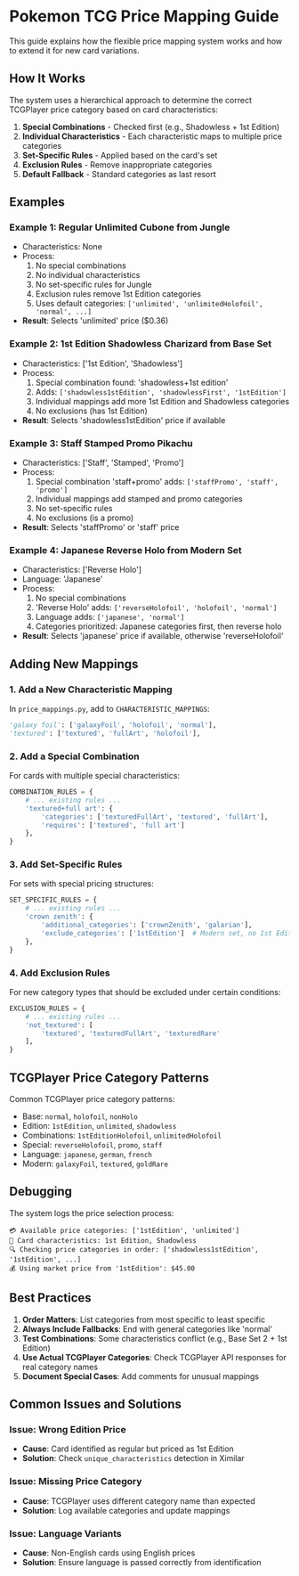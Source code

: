 # Pokemon TCG Price Mapping Guide

This guide explains how the flexible price mapping system works and how to extend it for new card variations.

## How It Works

The system uses a hierarchical approach to determine the correct TCGPlayer price category based on card characteristics:

1. **Special Combinations** - Checked first (e.g., Shadowless + 1st Edition)
2. **Individual Characteristics** - Each characteristic maps to multiple price categories
3. **Set-Specific Rules** - Applied based on the card's set
4. **Exclusion Rules** - Remove inappropriate categories
5. **Default Fallback** - Standard categories as last resort

## Examples

### Example 1: Regular Unlimited Cubone from Jungle
- Characteristics: None
- Process:
  1. No special combinations
  2. No individual characteristics
  3. No set-specific rules for Jungle
  4. Exclusion rules remove 1st Edition categories
  5. Uses default categories: `['unlimited', 'unlimitedHolofoil', 'normal', ...]`
- **Result**: Selects 'unlimited' price ($0.36)

### Example 2: 1st Edition Shadowless Charizard from Base Set
- Characteristics: ['1st Edition', 'Shadowless']
- Process:
  1. Special combination found: 'shadowless+1st edition'
  2. Adds: `['shadowless1stEdition', 'shadowlessFirst', '1stEdition']`
  3. Individual mappings add more 1st Edition and Shadowless categories
  4. No exclusions (has 1st Edition)
- **Result**: Selects 'shadowless1stEdition' price if available

### Example 3: Staff Stamped Promo Pikachu
- Characteristics: ['Staff', 'Stamped', 'Promo']
- Process:
  1. Special combination 'staff+promo' adds: `['staffPromo', 'staff', 'promo']`
  2. Individual mappings add stamped and promo categories
  3. No set-specific rules
  4. No exclusions (is a promo)
- **Result**: Selects 'staffPromo' or 'staff' price

### Example 4: Japanese Reverse Holo from Modern Set
- Characteristics: ['Reverse Holo']
- Language: 'Japanese'
- Process:
  1. No special combinations
  2. 'Reverse Holo' adds: `['reverseHolofoil', 'holofoil', 'normal']`
  3. Language adds: `['japanese', 'normal']`
  4. Categories prioritized: Japanese categories first, then reverse holo
- **Result**: Selects 'japanese' price if available, otherwise 'reverseHolofoil'

## Adding New Mappings

### 1. Add a New Characteristic Mapping

In `price_mappings.py`, add to `CHARACTERISTIC_MAPPINGS`:

```python
'galaxy foil': ['galaxyFoil', 'holofoil', 'normal'],
'textured': ['textured', 'fullArt', 'holofoil'],
```

### 2. Add a Special Combination

For cards with multiple special characteristics:

```python
COMBINATION_RULES = {
    # ... existing rules ...
    'textured+full art': {
        'categories': ['texturedFullArt', 'textured', 'fullArt'],
        'requires': ['textured', 'full art']
    },
}
```

### 3. Add Set-Specific Rules

For sets with special pricing structures:

```python
SET_SPECIFIC_RULES = {
    # ... existing rules ...
    'crown zenith': {
        'additional_categories': ['crownZenith', 'galarian'],
        'exclude_categories': ['1stEdition']  # Modern set, no 1st Edition
    },
}
```

### 4. Add Exclusion Rules

For new category types that should be excluded under certain conditions:

```python
EXCLUSION_RULES = {
    # ... existing rules ...
    'not_textured': [
        'textured', 'texturedFullArt', 'texturedRare'
    ],
}
```

## TCGPlayer Price Category Patterns

Common TCGPlayer price category patterns:
- Base: `normal`, `holofoil`, `nonHolo`
- Edition: `1stEdition`, `unlimited`, `shadowless`
- Combinations: `1stEditionHolofoil`, `unlimitedHolofoil`
- Special: `reverseHolofoil`, `promo`, `staff`
- Language: `japanese`, `german`, `french`
- Modern: `galaxyFoil`, `textured`, `goldRare`

## Debugging

The system logs the price selection process:
```
💳 Available price categories: ['1stEdition', 'unlimited']
🎯 Card characteristics: 1st Edition, Shadowless
🔍 Checking price categories in order: ['shadowless1stEdition', '1stEdition', ...]
💰 Using market price from '1stEdition': $45.00
```

## Best Practices

1. **Order Matters**: List categories from most specific to least specific
2. **Always Include Fallbacks**: End with general categories like 'normal'
3. **Test Combinations**: Some characteristics conflict (e.g., Base Set 2 + 1st Edition)
4. **Use Actual TCGPlayer Categories**: Check TCGPlayer API responses for real category names
5. **Document Special Cases**: Add comments for unusual mappings

## Common Issues and Solutions

### Issue: Wrong Edition Price
- **Cause**: Card identified as regular but priced as 1st Edition
- **Solution**: Check `unique_characteristics` detection in Ximilar

### Issue: Missing Price Category
- **Cause**: TCGPlayer uses different category name than expected
- **Solution**: Log available categories and update mappings

### Issue: Language Variants
- **Cause**: Non-English cards using English prices
- **Solution**: Ensure language is passed correctly from identification